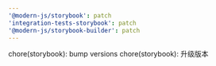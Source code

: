 ```yaml
---
'@modern-js/storybook': patch
'integration-tests-storybook': patch
'@modern-js/storybook-builder': patch
---
```


chore(storybook): bump versions
chore(storybook): 升级版本
